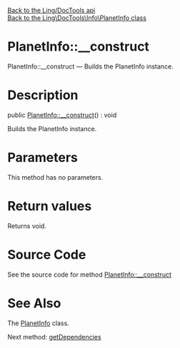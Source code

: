 [Back to the Ling/DocTools api](https://github.com/lingtalfi/DocTools/blob/master/doc/api/Ling/DocTools.md)<br>
[Back to the Ling\DocTools\Info\PlanetInfo class](https://github.com/lingtalfi/DocTools/blob/master/doc/api/Ling/DocTools/Info/PlanetInfo.md)


PlanetInfo::__construct
================



PlanetInfo::__construct — Builds the PlanetInfo instance.




Description
================


public [PlanetInfo::__construct](https://github.com/lingtalfi/DocTools/blob/master/doc/api/Ling/DocTools/Info/PlanetInfo/__construct.md)() : void




Builds the PlanetInfo instance.




Parameters
================

This method has no parameters.


Return values
================

Returns void.








Source Code
===========
See the source code for method [PlanetInfo::__construct](https://github.com/lingtalfi/DocTools/blob/master/Info/PlanetInfo.php#L42-L47)


See Also
================

The [PlanetInfo](https://github.com/lingtalfi/DocTools/blob/master/doc/api/Ling/DocTools/Info/PlanetInfo.md) class.

Next method: [getDependencies](https://github.com/lingtalfi/DocTools/blob/master/doc/api/Ling/DocTools/Info/PlanetInfo/getDependencies.md)<br>

